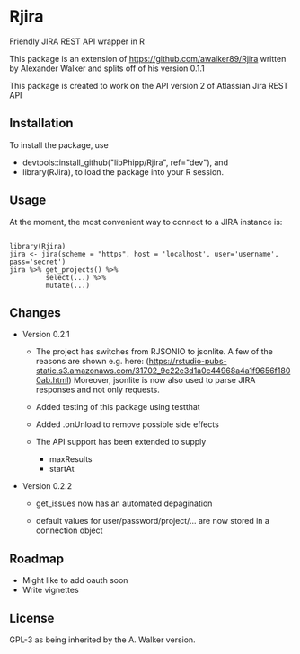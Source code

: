 # Rjira
Friendly JIRA REST API wrapper in R

This package is an extension of https://github.com/awalker89/Rjira
written by Alexander Walker and splits off of his version 0.1.1

This package is created to work on the API version 2 of Atlassian Jira REST API

## Installation

To install the package, use
- devtools::install_github("libPhipp/Rjira", ref="dev"), and
- library(RJira), to load the package into your R session.

## Usage

At the moment, the most convenient way to connect to a JIRA instance is:

```

library(Rjira)
jira <- jira(scheme = "https", host = 'localhost', user='username', pass='secret')
jira %>% get_projects() %>% 
         select(...) %>% 
         mutate(...)

```

## Changes
- Version 0.2.1
  - The project has switches from RJSONIO to jsonlite. A few of the reasons are shown e.g. here:
    (https://rstudio-pubs-static.s3.amazonaws.com/31702_9c22e3d1a0c44968a4a1f9656f1800ab.html)
    Moreover, jsonlite is now also used to parse JIRA responses and not only requests.

  - Added testing of this package using testthat  

  - Added .onUnload to remove possible side effects

  - The API support has been extended to supply
    - maxResults
    - startAt
    
- Version 0.2.2    

  - get_issues now has an automated depagination

  - default values for user/password/project/... are now stored in a connection object
  
  
## Roadmap

- Might like to add oauth soon
- Write vignettes


## License
GPL-3 as being inherited by the A. Walker version.